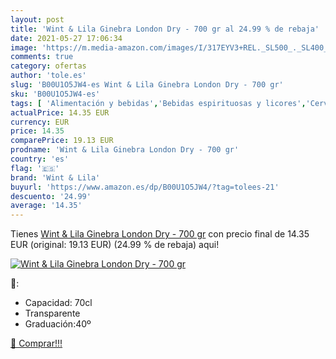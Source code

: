```yaml
---
layout: post
title: 'Wint & Lila Ginebra London Dry - 700 gr al 24.99 % de rebaja'
date: 2021-05-27 17:06:34
image: 'https://m.media-amazon.com/images/I/317EYV3+REL._SL500_._SL400_.jpg'
comments: true
category: ofertas
author: 'tole.es'
slug: 'B00U1O5JW4-es Wint & Lila Ginebra London Dry - 700 gr'
sku: 'B00U1O5JW4-es'
tags: [ 'Alimentación y bebidas','Bebidas espirituosas y licores','Cervezas, vinos y licores','Ginebras','ginebra','wint & lila', ]
actualPrice: 14.35 EUR
currency: EUR
price: 14.35
comparePrice: 19.13 EUR
prodname: 'Wint & Lila Ginebra London Dry - 700 gr'
country: 'es'
flag: '🇪🇸'
brand: 'Wint & Lila'
buyurl: 'https://www.amazon.es/dp/B00U1O5JW4/?tag=tolees-21'
descuento: '24.99'
average: '14.35'
---
```


Tienes [Wint & Lila Ginebra London Dry - 700 gr](https://www.amazon.es/dp/B00U1O5JW4/?tag=tolees-21) con precio final de  14.35 EUR (original: 19.13 EUR) (24.99 %  de rebaja) aqui!

[![Wint & Lila Ginebra London Dry - 700 gr](https://m.media-amazon.com/images/I/317EYV3+REL._SL500_._SL400_.jpg)](https://www.amazon.es/dp/B00U1O5JW4/?tag=tolees-21)

🔎:

- Capacidad: 70cl
- Transparente
- Graduación:40º

[🛒 Comprar!!!](https://www.amazon.es/dp/B00U1O5JW4/?tag=tolees-21)
